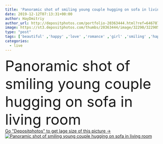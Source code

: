 ```yaml
---
title: 'Panoramic shot of smiling young couple hugging on sofa in living room'
date: 2019-12-12T07:13:31+00:00
author: HayDmitriy
author_url: http://depositphotos.com/portfolio-20363444.html?ref=64678756
image: https://st3.depositphotos.com/thumbs/20363444/image/32290/322905374/api_thumb_450.jpg?forcejpeg=true
type: "post"
tags: ['beautiful' ,'happy' ,'love' ,'romance' ,'girl' ,'smiling' ,'happiness' ,'cheerful' ,'caucasian' ,'smile' ,'man' ,'european' ,'emotion' ,'home' ,'couple' ,'tender' ,'romantic' ,'woman' ,'emotional' ,'together' ,'togetherness' ,'indoors' ,'inside' ,'panorama' ,'panoramic' ,'blonde' ,'attractive' ,'handsome' ,'positive' ,'embrace' ,'closeness' ,'hugging' ,'sofa' ,'hug' ,'tenderness' ,'relationship' ,'boyfriend' ,'girlfriend' ,'Two People' ,'copy space' ,'young adult' ,'Living Room' ]
categories: 
  - live
---
```

<div aling="center">
            <font size="60"> Panoramic shot of smiling young couple hugging on sofa in living room</font>   
</div>
<div>
    <a href='https://depositphotos.com/322905374/stock-photo-panoramic-shot-smiling-young-couple.html?ref=64678756' target=_blank > Go "Depositphotos" to get lage size of this picture ->
        <img href='https://depositphotos.com/322905374/stock-photo-panoramic-shot-smiling-young-couple.html?ref=64678756' src='https://st3.depositphotos.com/20363444/32290/i/950/depositphotos_322905374-stock-photo-panoramic-shot-smiling-young-couple.jpg?forcejpeg=true' alt='Panoramic shot of smiling young couple hugging on sofa in living room' >
    </a>
</div>

